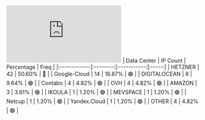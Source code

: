 ![Diagramm](https://github.com/obajay/StateSync-snapshots/blob/main/Projects/Umee/1/README.md)
| Data Center | IP Count | Percentage | Freq |
|:------------:|:--------:|:-----------:|:-----:|
| HETZNER | 42 | 50.60% | 🔴 |
| Google-Cloud | 14 | 16.87% | 🟢 |
| DIGITALOCEAN | 8 | 9.64% | 🟢 |
| Contabo | 4 | 4.82% | 🟢 |
| OVH | 4 | 4.82% | 🟢 |
| AMAZON | 3 | 3.61% | 🟢 |
| IKOULA | 1 | 1.20% | 🟢 |
| MEVSPACE | 1 | 1.20% | 🟢 |
| Netcup | 1 | 1.20% | 🟢 |
| Yandex.Cloud | 1 | 1.20% | 🟢 |
| OTHER | 4 | 4.82% | 🟢 |